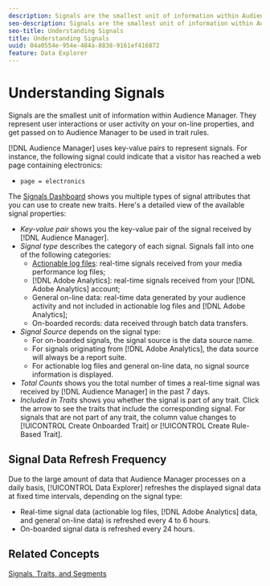 ```yaml
---
description: Signals are the smallest unit of information within Audience Manager. They represent user interactions or user activity on your online properties, and get passed on to Audience Manager to be used in trait rules.
seo-description: Signals are the smallest unit of information within Audience Manager. They represent user interactions or user activity on your online properties, and get passed on to Audience Manager to be used in trait rules.
seo-title: Understanding Signals
title: Understanding Signals
uuid: 04a0554e-954e-484a-8838-9161ef416872
feature: Data Explorer
---
```


# Understanding Signals

Signals are the smallest unit of information within Audience Manager. They represent user interactions or user activity on your on-line properties, and get passed on to Audience Manager to be used in trait rules.

[!DNL Audience Manager] uses key-value pairs to represent signals. For instance, the following signal could indicate that a visitor has reached a web page containing electronics:

* `page = electronics`

The [Signals Dashboard](../../features/data-explorer/data-explorer-signals-dashboard.md) shows you multiple types of signal attributes that you can use to create new traits. Here's a detailed view of the available signal properties:

* *Key-value pair* shows you the key-value pair of the signal received by [!DNL Audience Manager].
* *Signal type* describes the category of each signal. Signals fall into one of the following categories:
  * [Actionable log files](/help/using/integration/media-data-integration/actionable-log-files.md): real-time signals received from your media performance log files;
  * [!DNL Adobe Analytics]: real-time signals received from your [!DNL Adobe Analytics] account;
  * General on-line data: real-time data generated by your audience activity and not included in actionable log files and [!DNL Adobe Analytics];
  * On-boarded records: data received through batch data transfers.
* *Signal Source* depends on the signal type:
  * For on-boarded signals, the signal source is the data source name.
  * For signals originating from [!DNL Adobe Analytics], the data source will always be a report suite.
  * For actionable log files and general on-line data, no signal source information is displayed.
* *Total Counts* shows you the total number of times a real-time signal was received by [!DNL Audience Manager] in the past 7 days.
* *Included in Traits* shows you whether the signal is part of any trait. Click the arrow to see the traits that include the corresponding signal. For signals that are not part of any trait, the column value changes to [!UICONTROL Create Onboarded Trait] or [!UICONTROL Create Rule-Based Trait].

## Signal Data Refresh Frequency

Due to the large amount of data that Audience Manager processes on a daily basis, [!UICONTROL Data Explorer] refreshes the displayed signal data at fixed time intervals, depending on the signal type:

* Real-time signal data (actionable log files, [!DNL Adobe Analytics] data, and general on-line data) is refreshed every 4 to 6 hours.
* On-boarded signal data is refreshed every 24 hours.

## Related Concepts

[Signals, Traits, and Segments](/help/using/reference/signal-trait-segment.md)
